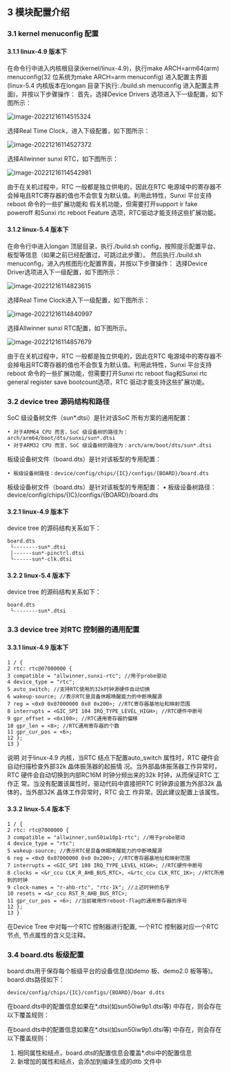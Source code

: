 ## 3 模块配置介绍

### 3.1 kernel menuconfig 配置

#### 3.1.1 linux-4.9 版本下

在命令行中进入内核根目录(kernel/linux-4.9)，执行make ARCH=arm64(arm) menuconfig(32 位系统为make ARCH=arm menuconfig) 进入配置主界面(linux-5.4 内核版本在longan 目录下执行:./build.sh menuconfig 进入配置主界面)，并按以下步骤操作：
首先，选择Device Drivers 选项进入下一级配置，如下图所示：

![image-20221216114515324](http://photos.100ask.net/tina-docs/Linux_RTC_DevGuide_image-20221216114515324.png)

选择Real Time Clock，进入下级配置，如下图所示：

![image-20221216114527372](http://photos.100ask.net/tina-docs/Linux_RTC_DevGuide_image-20221216114527372.png)

选择Allwinner sunxi RTC，如下图所示：

![image-20221216114542981](http://photos.100ask.net/tina-docs/Linux_RTC_DevGuide_image-20221216114542981.png)

由于在关机过程中，RTC 一般都是独立供电的，因此在RTC 电源域中的寄存器不会掉电且RTC寄存器的值也不会恢复为默认值。利用此特性，Sunxi 平台支持reboot 命令的一些扩展功能和
假关机功能，但需要打开support ir fake poweroff 和Sunxi rtc reboot Feature 选项，RTC驱动才能支持这些扩展功能。

#### 3.1.2 linux-5.4 版本下

在命令行中进入longan 顶层目录，执行./build.sh config，按照提示配置平台、板型等信息（如果之前已经配置过，可跳过此步骤）。
然后执行./build.sh menuconfig，进入内核图形化配置界面，并按以下步骤操作：
选择Device Driver选项进入下一级配置，如下图所示：

![image-20221216114823615](http://photos.100ask.net/tina-docs/Linux_RTC_DevGuide_image-20221216114823615.png)

选择Real Time Clock进入下一级配置，如下图所示：

![image-20221216114840997](http://photos.100ask.net/tina-docs/Linux_RTC_DevGuide_image-20221216114840997.png)

选择Allwinner sunxi RTC配置，如下图所示。

![image-20221216114857679](http://photos.100ask.net/tina-docs/Linux_RTC_DevGuide_image-20221216114857679.png)

由于在关机过程中，RTC 一般都是独立供电的，因此在RTC 电源域中的寄存器不会掉电且RTC寄存器的值也不会恢复为默认值。利用此特性，Sunxi 平台支持reboot 命令的一些扩展功能，但需要打开Sunxi rtc reboot flag和Sunxi rtc general register save bootcount选项，RTC 驱动才能支持这些扩展功能。

### 3.2 device tree 源码结构和路径

SoC 级设备树文件（sun*.dtsi）是针对该SoC 所有方案的通用配置：

```
• 对于ARM64 CPU 而言，SoC 级设备树的路径为：arch/arm64/boot/dts/sunxi/sun*.dtsi
• 对于ARM32 CPU 而言，SoC 级设备树的路径为：arch/arm/boot/dts/sun*.dtsi
```

板级设备树文件（board.dts）是针对该板型的专用配置：

```
• 板级设备树路径：device/config/chips/{IC}/configs/{BOARD}/board.dts
```

板级设备树文件（board.dts）是针对该板型的专用配置：
• 板级设备树路径：device/config/chips/{IC}/configs/{BOARD}/board.dts

#### 3.2.1 linux-4.9 版本下

device tree 的源码结构关系如下：

```
board.dts
 └--------sun*.dtsi
 |------sun*-pinctrl.dtsi
 └------sun*-clk.dtsi
```

#### 3.2.2 linux-5.4 版本下

device tree 的源码结构关系如下：

```
board.dts
 └--------sun*.dtsi
```

### 3.3 device tree 对RTC 控制器的通用配置

#### 3.3.1 linux-4.9 版本下

```
1 / {
2 rtc: rtc@07000000 {
3 compatible = "allwinner,sunxi-rtc"; //用于probe驱动
4 device_type = "rtc";
5 auto_switch; //支持RTC使用的32k时钟源硬件自动切换
6 wakeup-source; //表示RTC是具备休眠唤醒能力的中断唤醒源
7 reg = <0x0 0x07000000 0x0 0x200>; //RTC寄存器基地址和映射范围
8 interrupts = <GIC_SPI 104 IRQ_TYPE_LEVEL_HIGH>; //RTC硬件中断号
9 gpr_offset = <0x100>; //RTC通用寄存器的偏移
10 gpr_len = <8>; //RTC通用寄存器的个数
11 gpr_cur_pos = <6>;
12 };
13 }
```

说明
对于linux-4.9 内核，当RTC 结点下配置auto_switch 属性时，RTC 硬件会自动扫描检查外部32k 晶体振荡器的起振情
况。当外部晶体振荡器工作异常时，RTC 硬件会自动切换到内部RC16M 时钟分频出来的32k 时钟，从而保证RTC 工作正
常。当没有配置该属性时，驱动代码中直接把RTC 时钟源设置为外部32k 晶体的，当外部32K 晶体工作异常时，RTC 会工
作异常。因此建议配置上该属性。

#### 3.3.2 linux-5.4 版本下

```
1 / {
2 rtc: rtc@7000000 {
3 compatible = "allwinner,sun50iw10p1-rtc"; //用于probe驱动
4 device_type = "rtc";
5 wakeup-source; //表示RTC是具备休眠唤醒能力的中断唤醒源
6 reg = <0x0 0x07000000 0x0 0x200>; //RTC寄存器基地址和映射范围
7 interrupts = <GIC_SPI 108 IRQ_TYPE_LEVEL_HIGH>; //RTC硬件中断号
8 clocks = <&r_ccu CLK_R_AHB_BUS_RTC>, <&rtc_ccu CLK_RTC_1K>; //RTC所用到的时钟
9 clock-names = "r-ahb-rtc", "rtc-1k"; //上述时钟的名字
10 resets = <&r_ccu RST_R_AHB_BUS_RTC>;
11 gpr_cur_pos = <6>; //当前被用作reboot-flag的通用寄存器的序号
12 };
13 }
```

在Device Tree 中对每一个RTC 控制器进行配置, 一个RTC 控制器对应一个RTC 节点, 节点属性的含义见注释。

### 3.4 board.dts 板级配置

board.dts用于保存每个板级平台的设备信息(如demo 板、demo2.0 板等等)。board.dts路径如下：

```
device/config/chips/{IC}/configs/{BOARD}/boar d.dts
```

在board.dts中的配置信息如果在*.dtsi(如sun50iw9p1.dtsi等) 中存在，则会存在以下覆盖规则：

在board.dts中的配置信息如果在*.dtsi(如sun50iw9p1.dtsi等) 中存在，则会存在以下覆盖规则：

1. 相同属性和结点，board.dts的配置信息会覆盖*.dtsi中的配置信息
2. 新增加的属性和结点，会添加到编译生成的dtb 文件中